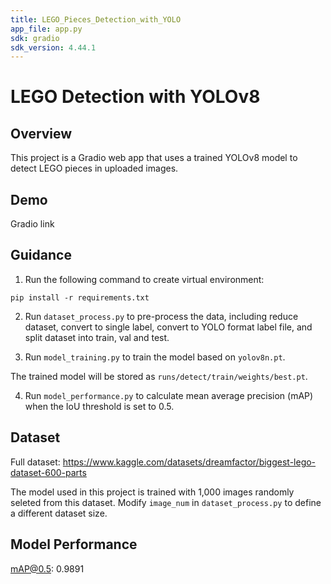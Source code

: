 ```yaml
---
title: LEGO_Pieces_Detection_with_YOLO
app_file: app.py
sdk: gradio
sdk_version: 4.44.1
---
```

# LEGO Detection with YOLOv8

## Overview
This project is a Gradio web app that uses a trained YOLOv8 model to detect LEGO pieces in uploaded images.


## Demo
Gradio link


## Guidance
1. Run the following command to create virtual environment:

`pip install -r requirements.txt`

2. Run `dataset_process.py` to pre-process the data, including reduce dataset, convert to single label, convert to YOLO format label file, and split dataset into train, val and test.

3. Run `model_training.py` to train the model based on `yolov8n.pt`.

The trained model will be stored as `runs/detect/train/weights/best.pt`.

4. Run `model_performance.py` to calculate mean average precision (mAP) when the IoU threshold is set to 0.5.


## Dataset
Full dataset: https://www.kaggle.com/datasets/dreamfactor/biggest-lego-dataset-600-parts

The model used in this project is trained with 1,000 images randomly seleted from this dataset. Modify `image_num` in `dataset_process.py` to define a different dataset size.


## Model Performance
mAP@0.5: 0.9891